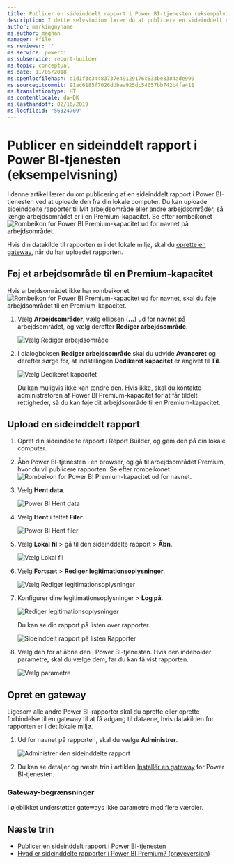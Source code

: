 ```yaml
---
title: Publicer en sideinddelt rapport i Power BI-tjenesten (eksempelvisning)
description: I dette selvstudium lærer du at publicere en sideinddelt rapport i Power BI-tjenesten ved at uploade den fra din lokale computer.
author: markingmyname
ms.author: maghan
manager: kfile
ms.reviewer: ''
ms.service: powerbi
ms.subservice: report-builder
ms.topic: conceptual
ms.date: 11/05/2018
ms.openlocfilehash: d1d1f3c34483737e49129176c833be8384ade999
ms.sourcegitcommit: 91ac6185f7026ddbaa925dc54057bb742b4fa411
ms.translationtype: HT
ms.contentlocale: da-DK
ms.lasthandoff: 02/16/2019
ms.locfileid: "56324709"
---
```

# <a name="publish-a-paginated-report-to-the-power-bi-service-preview"></a>Publicer en sideinddelt rapport i Power BI-tjenesten (eksempelvisning)

I denne artikel lærer du om publicering af en sideinddelt rapport i Power BI-tjenesten ved at uploade den fra din lokale computer. Du kan uploade sideinddelte rapporter til Mit arbejdsområde eller andre arbejdsområder, så længe arbejdsområdet er i en Premium-kapacitet. Se efter rombeikonet ![Rombeikon for Power BI Premium-kapacitet](media/paginated-reports-save-to-power-bi-service/premium-diamond.png) ud for navnet på arbejdsområdet. 

Hvis din datakilde til rapporten er i det lokale miljø, skal du [oprette en gateway](#create-a-gateway-to-an-on-premises-data-source), når du har uploadet rapporten.

## <a name="add-a-workspace-to-a-premium-capacity"></a>Føj et arbejdsområde til en Premium-kapacitet

Hvis arbejdsområdet ikke har rombeikonet ![Rombeikon for Power BI Premium-kapacitet](media/paginated-reports-save-to-power-bi-service/premium-diamond.png) ud for navnet, skal du føje arbejdsområdet til en Premium-kapacitet. 

1. Vælg **Arbejdsområder**, vælg ellipsen (**...**) ud for navnet på arbejdsområdet, og vælg derefter **Rediger arbejdsområde**.

    ![Vælg Rediger arbejdsområde](media/paginated-reports-save-to-power-bi-service/power-bi-paginated-edit-workspace.png)

1. I dialogboksen **Rediger arbejdsområde** skal du udvide **Avanceret** og derefter sørge for, at indstillingen **Dedikeret kapacitet** er angivet til **Til**.

    ![Vælg Dedikeret kapacitet](media/paginated-reports-save-to-power-bi-service/power-bi-paginated-edit-workspace-dialog.png)

   Du kan muligvis ikke kan ændre den. Hvis ikke, skal du kontakte administratoren af Power BI Premium-kapacitet for at får tildelt rettigheder, så du kan føje dit arbejdsområde til en Premium-kapacitet.


## <a name="upload-a-paginated-report"></a>Upload en sideinddelt rapport

1. Opret din sideinddelte rapport i Report Builder, og gem den på din lokale computer.

1. Åbn Power BI-tjenesten i en browser, og gå til arbejdsområdet Premium, hvor du vil publicere rapporten. Se efter rombeikonet ![Rombeikon for Power BI Premium-kapacitet](media/paginated-reports-save-to-power-bi-service/premium-diamond.png) ud for navnet. 

1. Vælg **Hent data**.

    ![Power BI Hent data](media/paginated-reports-save-to-power-bi-service/power-bi-paginated-get-data.png)

1. Vælg **Hent** i feltet **Filer**.

    ![Power BI Hent filer](media/paginated-reports-save-to-power-bi-service/power-bi-paginated-files-get.png)

1. Vælg **Lokal fil** > gå til den sideinddelte rapport > **Åbn**.

    ![Vælg Lokal fil](media/paginated-reports-save-to-power-bi-service/power-bi-paginated-local-file.png)

1. Vælg **Fortsæt** > **Rediger legitimationsoplysninger**.

    ![Vælg Rediger legitimationsoplysninger](media/paginated-reports-save-to-power-bi-service/power-bi-paginated-select-edit-credentials.png)

1. Konfigurer dine legitimationsoplysninger > **Log på**.

    ![Rediger legitimationsoplysninger](media/paginated-reports-save-to-power-bi-service/power-bi-paginated-credentials.png)

   Du kan se din rapport på listen over rapporter.

    ![Sideinddelt rapport på listen Rapporter](media/paginated-reports-save-to-power-bi-service/power-bi-paginated-wwi-report.png)

1. Vælg den for at åbne den i Power BI-tjenesten. Hvis den indeholder parametre, skal du vælge dem, før du kan få vist rapporten.
 
    ![Vælg parametre](media/paginated-reports-save-to-power-bi-service/power-bi-paginated-select-parameters.png)

## <a name="create-a-gateway"></a>Opret en gateway

Ligesom alle andre Power BI-rapporter skal du oprette eller oprette forbindelse til en gateway til at få adgang til dataene, hvis datakilden for rapporten er i det lokale miljø.

1. Ud for navnet på rapporten, skal du vælge **Administrer**.

   ![Administrer den sideinddelte rapport](media/paginated-reports-save-to-power-bi-service/power-bi-paginated-manage.png)

1. Du kan se detaljer og næste trin i artiklen [Installér en gateway](service-gateway-install.md) for Power BI-tjenesten.

### <a name="gateway-limitations"></a>Gateway-begrænsninger

I øjeblikket understøtter gateways ikke parametre med flere værdier.


## <a name="next-steps"></a>Næste trin

- [Publicer en sideinddelt rapport i Power BI-tjenesten](paginated-reports-view-power-bi-service.md)
- [Hvad er sideinddelte rapporter i Power BI Premium? (prøveversion)](paginated-reports-report-builder-power-bi.md)

